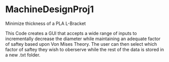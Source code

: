 # MachineDesignProj1
Minimize thickness of a PLA L-Bracket

This Code creates a GUI that accepts a wide range of inputs to incrementally decrease the diameter while maintaining an adequate factor of saftey
based upon Von Mises Theory. The user can then select which factor of saftey they wish to oberserve while the rest of the data is stored in a new .txt
folder.
